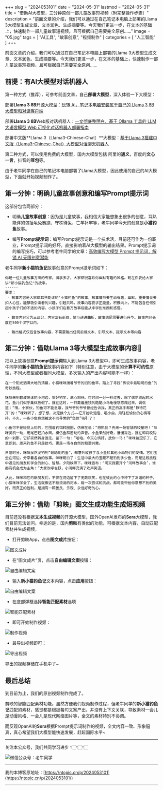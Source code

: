 +++
slug = "2024053101"
date = "2024-05-31"
lastmod = "2024-05-31"
title = "借助AI大模型，三分钟原创一部儿童故事短视频（附完整操作步骤）"
description = "前面文章的介绍，我们可以通过在自己笔记本电脑上部署的Llama 3大模型生成文章、文本润色、生成摘要等。今天我们更进一步，在文本的基础上，快速制作一部儿童故事短视频，且可根据自己需要完全原创……"
image = "05.jpg"
tags = [ "AI工具", "故事创意", "视频制作" ]
categories = [ "人工智能" ]
+++

前面文章的介绍，我们可以通过在自己笔记本电脑上部署的Llama 3大模型生成文章、文本润色、生成摘要等。今天我们更进一步，在文本的基础上，快速制作一部儿童故事短视频，且可根据自己需要完全原创……

## 前提：有AI大模型对话机器人

第一种方式（推荐），可参考前面文章，自己**部署大模型**，深入体验一下大模型：

部署**Llama 3 8B**开源大模型：[玩转 AI，笔记本电脑安装属于自己的 Llama 3 8B 大模型和对话客户端](https://mp.weixin.qq.com/s/MekCUJDhKzuUnoykkGoH2g)

部署**Llama 3 8B**Web版对话机器人：[一文彻底整明白，基于 Ollama 工具的 LLM 大语言模型 Web 可视化对话机器人部署指南](https://mp.weixin.qq.com/s/2DVYO75h0o5EHN_K_GF4Eg)

部署中文版**Llama 3（Llama3-Chinese-Chat）**大模型：[基于Llama 3搭建中文版（Llama3-Chinese-Chat）大模型对话聊天机器人](https://mp.weixin.qq.com/s/idcdIr8mMWDQ_iZU5r_UEQ)

第二种方式，可以使用免费的大模型，国内大模型包括 阿里的**通义**，百度的**文心一言**，抖音的**豆包**等。

由于老牛同学在自己的笔记本电脑部署了Llama大模型，因此使用的自己的AI大模型，下面就开始视频制作了。

## 第一分钟：明确儿童故事创意和编写Prompt提示词

这部分包含两部分：

+ 明确**儿童故事创意**：因为是儿童故事，我相信大家能想象出很多的创意，耳熟能详的包括龟兔赛跑、守株待兔、亡羊补牢等，老牛同学今天的创意是**小猫钓鱼**故事。

+ 编写**Prompt提示词**：编写Prompt提示词是一个技术活，目前还可作为一份职业，Prompt提示词的好坏，直接影响着AI大模型的输出结果。Prompt提示词的编写技巧，可以参考老牛同学的文章：[高效编写大模型 Prompt 提示词，解锁 AI 无限创意潜能](https://mp.weixin.qq.com/s/gaLw3yP-oANvQyjRSkVjyw)

老牛同学**新小猫钓鱼记**故事创意的Prompt提示词如下：

```plantext
你是一位儿童故事方面的专家，博学多才，大家都很喜欢你幽默有趣的风格。现在你要给大家讲"新小猫钓鱼记"的故事。
------
要求：
 - 故事内容是大家都耳熟能详的"小猫钓鱼"的故事，故事情节要生动有趣，幽默，重要情景要扣人心弦，能够吸引读者的兴趣，引起共鸣。故事内容要求正能量，积极向上，不能包含任何引起小孩子们的不适的内容。小孩子们在看万故事后能从中学到东西和感悟。

 - 故事内容分为三部分，内容富有新意，情节递进曲折，故事结尾需要进行升华。故事内容长度在500个汉字以内。

 - 输出格式仅包含故事内容，不需要输出任何前缀文本、引导文本、提示文本等内容
```

## 第二分钟：借助Llama 3等大模型生成故事内容🎨

把以上故事创意**Prompt提示词**输入到Llama 3大模型中，即可生成故事内容，老牛同学的**新小猫钓鱼记**故事内容如下（特别注意，由于大模型的**计算不可约性**原理，不同大模型或者相同大模型，多次输入的产出内容可能不一样）：

```plantext
在一个阳光洒满大地的清晨，小猫咪咪揣着爷爷的旧钓鱼竿，踏上了寻找“传说中最聪明的鱼”的奇妙旅程。

咪咪来到碧波荡漾的小河边，架好钓竿，满心期待。可时间一分一秒过去，除了偶尔跳起的水花，鱼儿们似乎集体放假了。就在这时，一只戴着墨镜的酷酷小乌龟慢悠悠爬过来，调侃道：“嘿，小家伙，钓鱼可不能急哦，我爷爷的爷爷曾经告诉我，真正的高手都是‘静待花开’的！”咪咪听了，想了想，决定换个方式——它开始吹泡泡、唱小曲，用轻松愉快的心情等待。不久，一条小鱼竟然被这不同寻常的“鱼饵”吸引了！

小鱼可不是轻易上钩的，它围着钓饵转圈圈，仿佛在说：“想抓我？先来一场智慧的较量吧！”咪咪灵机一动，用尾巴轻拍水面，模仿鱼群游动的声音。小鱼果然好奇，慢慢靠近，就在即将咬钩的一刹那，它却突然转身游走，留下一句：“哈哈，今天心情好，放你一马！”咪咪被逗乐了，它意识到，原来钓鱼不只是技巧，更是一场与自然的和谐共舞。

日落时分，咪咪虽然没钓到“最聪明的鱼”，却意外收获了与小鱼和其他小动物们的友情。它们围坐在河边，分享着各自的故事，咪咪明白了：生活中最大的宝藏不是钓到多少鱼，而是这段旅程中遇见的朋友和学会的耐心、智慧。夕阳映照下，咪咪宣布：“明天我要开个‘河畔故事会’，谁都有机会成为主角！”大家欢呼雀跃，小河畔充满了欢声笑语。

从此，咪咪和它的新朋友们，不仅在河边留下了无数欢笑，也在彼此的心中种下了友谊的种子。小猫咪咪学会了，生活就像这不断流淌的河水，每一次尝试和挑战，都可能带给你意想不到的美好。而真正的胜利，是拥有一颗善良、乐观、永远好奇的心。
```

## 第三分钟：借助「剪映」图文生成功能生成短视频

目前还没有根据**文本生成视频**的开源大模型，国外OpenAI发布的**Sora**大模型，我们目前无法访问。幸运的是，国内**剪映**有类似的功能，可根据文本内容，自动匹配素材并生成视频。

+ 打开剪映App，点击**图文成片**按钮：

![图文成片](https://ntopic.cn/p/2024053101/01.jpg)

+ 在“图文成片”页，点击**自由编辑文案**按钮：

![自由编辑文案](https://ntopic.cn/p/2024053101/02.jpg)

+ 输入**新小猫钓鱼记**文本内容，点击**应用**按钮：

![自由编辑文案](https://ntopic.cn/p/2024053101/03.jpg)

+ 在底部弹框选择**智能匹配素材**选项

![智能匹配素材](https://ntopic.cn/p/2024053101/04.jpg)

+ 即可开始制作视频：

![制作视频](https://ntopic.cn/p/2024053101/05.jpg)

+ 最导出视频即可：

![导出视频](https://ntopic.cn/p/2024053101/06.jpg)

导出的视频存储在手机中了~

## 最后总结

到目前为止，我们的原创视频制作完成了。

剪映的智能匹配素材功能，虽然方便我们视频制作过程，但老牛同学的**新小猫钓鱼记**匹配的素材，感觉都是根据每句文案产出，并没有上下文关联，导致素材一会儿是动漫风格、一会儿是现代网络图片等，全文的素材特别不协调。

而反观OpanAI的**Sora**根据Prompt提示词制作的视频，全文内容一致、形象逼真，真心希望我们大模型能快速发展，赶超国际水平~

---

关注本公众号，我们共同学习进步 👇🏻👇🏻👇🏻

![微信公众号：老牛同学](https://ntopic.cn/WX-21.png)

---

我的本博客原地址：[https://ntopic.cn/p/2024053101](https://ntopic.cn/p/2024053101/)

---

